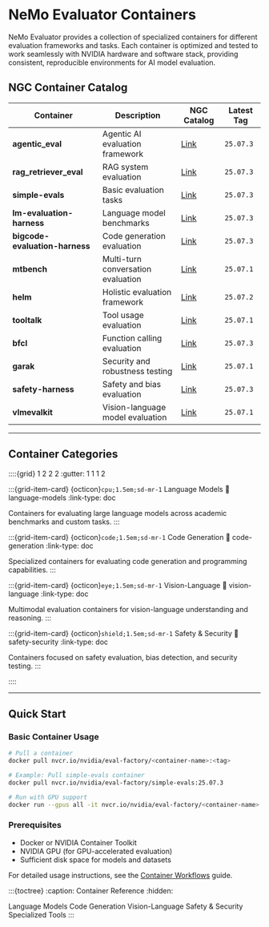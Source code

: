 # NeMo Evaluator Containers

NeMo Evaluator provides a collection of specialized containers for different evaluation frameworks and tasks. Each container is optimized and tested to work seamlessly with NVIDIA hardware and software stack, providing consistent, reproducible environments for AI model evaluation.

## NGC Container Catalog

| Container | Description | NGC Catalog | Latest Tag |
|-----------|-------------|-------------|------------|
| **agentic_eval** | Agentic AI evaluation framework | [Link](https://catalog.ngc.nvidia.com/orgs/nvidia/teams/eval-factory/containers/agentic_eval) | `25.07.3` |
| **rag_retriever_eval** | RAG system evaluation | [Link](https://catalog.ngc.nvidia.com/orgs/nvidia/teams/eval-factory/containers/rag_retriever_eval) | `25.07.3` |
| **simple-evals** | Basic evaluation tasks | [Link](https://catalog.ngc.nvidia.com/orgs/nvidia/teams/eval-factory/containers/simple-evals) | `25.07.3` |
| **lm-evaluation-harness** | Language model benchmarks | [Link](https://catalog.ngc.nvidia.com/orgs/nvidia/teams/eval-factory/containers/lm-evaluation-harness) | `25.07.3` |
| **bigcode-evaluation-harness** | Code generation evaluation | [Link](https://catalog.ngc.nvidia.com/orgs/nvidia/teams/eval-factory/containers/bigcode-evaluation-harness) | `25.07.3` |
| **mtbench** | Multi-turn conversation evaluation | [Link](https://catalog.ngc.nvidia.com/orgs/nvidia/teams/eval-factory/containers/mtbench) | `25.07.1` |
| **helm** | Holistic evaluation framework | [Link](https://catalog.ngc.nvidia.com/orgs/nvidia/teams/eval-factory/containers/helm) | `25.07.2` |
| **tooltalk** | Tool usage evaluation | [Link](https://catalog.ngc.nvidia.com/orgs/nvidia/teams/eval-factory/containers/tooltalk) | `25.07.1` |
| **bfcl** | Function calling evaluation | [Link](https://catalog.ngc.nvidia.com/teams/eval-factory/containers/bfcl) | `25.07.3` |
| **garak** | Security and robustness testing | [Link](https://catalog.ngc.nvidia.com/orgs/nvidia/teams/eval-factory/containers/garak) | `25.07.1` |
| **safety-harness** | Safety and bias evaluation | [Link](https://catalog.ngc.nvidia.com/orgs/nvidia/teams/eval-factory/containers/safety-harness) | `25.07.3` |
| **vlmevalkit** | Vision-language model evaluation | [Link](https://catalog.ngc.nvidia.com/orgs/nvidia/teams/eval-factory/containers/vlmevalkit) | `25.07.1` |

---

## Container Categories

::::{grid} 1 2 2 2
:gutter: 1 1 1 2

:::{grid-item-card} {octicon}`cpu;1.5em;sd-mr-1` Language Models
:link: language-models
:link-type: doc

Containers for evaluating large language models across academic benchmarks and custom tasks.
:::

:::{grid-item-card} {octicon}`code;1.5em;sd-mr-1` Code Generation
:link: code-generation
:link-type: doc

Specialized containers for evaluating code generation and programming capabilities.
:::

:::{grid-item-card} {octicon}`eye;1.5em;sd-mr-1` Vision-Language
:link: vision-language
:link-type: doc

Multimodal evaluation containers for vision-language understanding and reasoning.
:::

:::{grid-item-card} {octicon}`shield;1.5em;sd-mr-1` Safety & Security
:link: safety-security
:link-type: doc

Containers focused on safety evaluation, bias detection, and security testing.
:::

::::

---

## Quick Start

### Basic Container Usage

```bash
# Pull a container
docker pull nvcr.io/nvidia/eval-factory/<container-name>:<tag>

# Example: Pull simple-evals container
docker pull nvcr.io/nvidia/eval-factory/simple-evals:25.07.3

# Run with GPU support
docker run --gpus all -it nvcr.io/nvidia/eval-factory/<container-name>:<tag>
```

### Prerequisites

- Docker or NVIDIA Container Toolkit
- NVIDIA GPU (for GPU-accelerated evaluation)
- Sufficient disk space for models and datasets

For detailed usage instructions, see the [Container Workflows](../workflows/using_containers.md) guide.

:::{toctree}
:caption: Container Reference
:hidden:

Language Models <language-models>
Code Generation <code-generation>
Vision-Language <vision-language>
Safety & Security <safety-security>
Specialized Tools <specialized-tools>
:::
